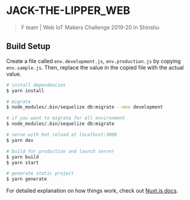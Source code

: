 # JACK-THE-LIPPER_WEB

> F team | Web IoT Makers Challenge 2019-20 in Shinshu

## Build Setup
Create a file called `env.development.js`, `env.production.js` by copying `env.sample.js`.
Then, replace the value in the copied file with the actual value.

``` bash
# install dependencies
$ yarn install

# migrate
$ node_modules/.bin/sequelize db:migrate --env development

# if you want to migrate for all environment
$ node_modules/.bin/sequelize db:migrate

# serve with hot reload at localhost:3000
$ yarn dev

# build for production and launch server
$ yarn build
$ yarn start

# generate static project
$ yarn generate
```

For detailed explanation on how things work, check out [Nuxt.js docs](https://nuxtjs.org).
